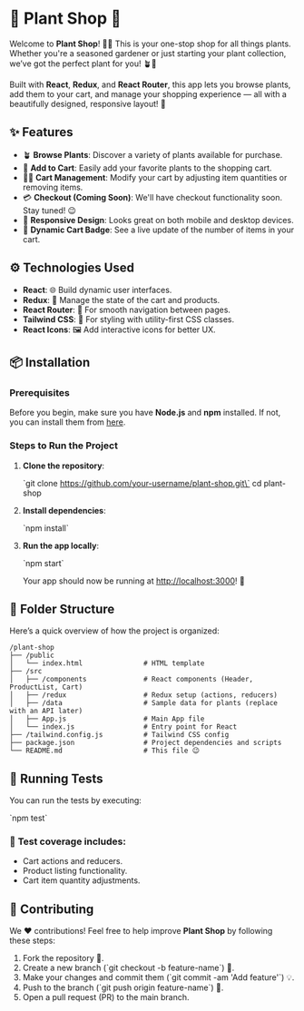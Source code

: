 # 🌿 **Plant Shop** 🌱

Welcome to **Plant Shop**! 🛒🌱 This is your one-stop shop for all things plants. Whether you're a seasoned gardener or just starting your plant collection, we’ve got the perfect plant for you! 🪴🌼

Built with **React**, **Redux**, and **React Router**, this app lets you browse plants, add them to your cart, and manage your shopping experience — all with a beautifully designed, responsive layout! 🚀

## ✨ **Features**

- 🪴 **Browse Plants**: Discover a variety of plants available for purchase.
- 🛒 **Add to Cart**: Easily add your favorite plants to the shopping cart.
- 🧑‍🌾 **Cart Management**: Modify your cart by adjusting item quantities or removing items.
- 💳 **Checkout (Coming Soon)**: We'll have checkout functionality soon. Stay tuned! 😉
- 📱 **Responsive Design**: Looks great on both mobile and desktop devices.
- 🔔 **Dynamic Cart Badge**: See a live update of the number of items in your cart.

## ⚙️ **Technologies Used**

- **React**: 🌐 Build dynamic user interfaces.
- **Redux**: 🔄 Manage the state of the cart and products.
- **React Router**: 🚗 For smooth navigation between pages.
- **Tailwind CSS**: 🎨 For styling with utility-first CSS classes.
- **React Icons**: 🖼️ Add interactive icons for better UX.

## 📦 **Installation**

### Prerequisites

Before you begin, make sure you have **Node.js** and **npm** installed. If not, you can install them from [here](https://nodejs.org/).

### Steps to Run the Project

1. **Clone the repository**:

   \`git clone https://github.com/your-username/plant-shop.git\`
   cd plant-shop

2. **Install dependencies**:

   \`npm install\`

3. **Run the app locally**:

   \`npm start\`

   Your app should now be running at [http://localhost:3000](http://localhost:3000)! 🎉

## 📂 **Folder Structure**

Here’s a quick overview of how the project is organized:

```plaintext
/plant-shop
├── /public
│   └── index.html               # HTML template
├── /src
│   ├── /components              # React components (Header, ProductList, Cart)
│   ├── /redux                   # Redux setup (actions, reducers)
│   ├── /data                    # Sample data for plants (replace with an API later)
│   ├── App.js                   # Main App file
│   └── index.js                 # Entry point for React
├── /tailwind.config.js          # Tailwind CSS config
├── package.json                 # Project dependencies and scripts
└── README.md                    # This file 😉
```

## 🧪 **Running Tests**

You can run the tests by executing:

\`npm test\`

### 📜 **Test coverage** includes:
- Cart actions and reducers.
- Product listing functionality.
- Cart item quantity adjustments.

## 🤝 **Contributing**

We ❤️ contributions! Feel free to help improve **Plant Shop** by following these steps:

1. Fork the repository 🍴.
2. Create a new branch (\`git checkout -b feature-name\`) 🌱.
3. Make your changes and commit them (\`git commit -am 'Add feature'\`) 💡.
4. Push to the branch (\`git push origin feature-name\`) 🚀.
5. Open a pull request (PR) to the main branch.
